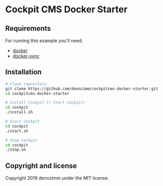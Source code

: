# Cockpit CMS Docker Starter

## Requirements

For running this example you'll need:

- [docker](https://www.docker.com/)
- [docker-sync](http://docker-sync.io)

## Installation

```bash
# Clone repository
git clone https://github.com/dennzimm/cockpitcms-docker-starter.git
cd cockpitcms-docker-starter

# Install Cockpit (+ Start Cockpit)
cd cockpit
./install.sh

# Start Cockpit
cd cockpit
./start.sh

# Stop Cockpit
cd cockpit
./stop.sh
```

## Copyright and license

Copyright 2019 dennzimm under the MIT license.
